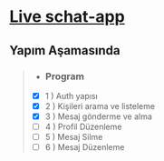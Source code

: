 
# [Live schat-app](https://schat-app.netlify.app/)


## Yapım Aşamasında


> - ### Program
> - [X] 1 ) Auth yapısı
> - [X] 2 ) Kişileri arama ve listeleme
> - [X] 3 ) Mesaj gönderme ve alma
> - [ ] 4 ) Profil Düzenleme 
> - [ ] 5 ) Mesaj Silme
> - [ ] 6 ) Mesaj Düzenleme


